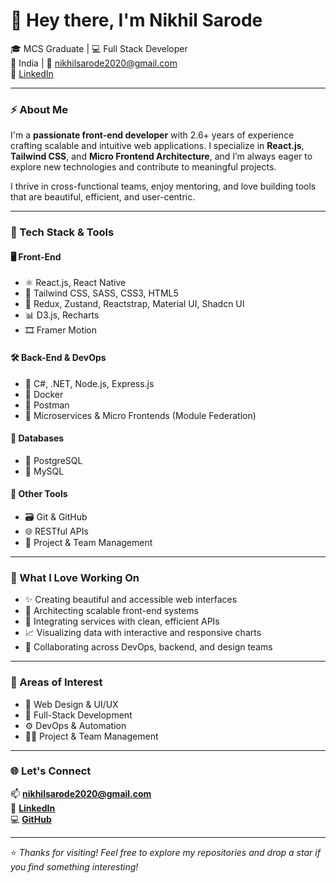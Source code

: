 # 👋 Hey there, I'm Nikhil Sarode

🎓 MCS Graduate | 💻 Full Stack Developer  
📍 India | 📧 nikhilsarode2020@gmail.com  
🔗 [LinkedIn](https://www.linkedin.com/in/i-nikhilsarode)

---

### ⚡ About Me

I'm a **passionate front-end developer** with 2.6+ years of experience crafting scalable and intuitive web applications. I specialize in **React.js**, **Tailwind CSS**, and **Micro Frontend Architecture**, and I’m always eager to explore new technologies and contribute to meaningful projects.

I thrive in cross-functional teams, enjoy mentoring, and love building tools that are beautiful, efficient, and user-centric.

---

### 🧠 Tech Stack & Tools

#### 🖥️ Front-End
- ⚛️ React.js, React Native
- 🎨 Tailwind CSS, SASS, CSS3, HTML5
- 🧩 Redux, Zustand, Reactstrap, Material UI, Shadcn UI
- 📊 D3.js, Recharts
- 🎞️ Framer Motion

#### 🛠️ Back-End & DevOps
- 🔧 C#, .NET, Node.js, Express.js
- 🐳 Docker
- 🧪 Postman
- 🧵 Microservices & Micro Frontends (Module Federation)

#### 💾 Databases
- 🐘 PostgreSQL
- 🐬 MySQL

#### 🔧 Other Tools
- 🗃️ Git & GitHub
- 🌐 RESTful APIs
- 📑 Project & Team Management

---

### 🚀 What I Love Working On
- ✨ Creating beautiful and accessible web interfaces
- 🧱 Architecting scalable front-end systems
- 🔁 Integrating services with clean, efficient APIs
- 📈 Visualizing data with interactive and responsive charts
- 👥 Collaborating across DevOps, backend, and design teams

---

### 📌 Areas of Interest
- 🎨 Web Design & UI/UX
- 🧰 Full-Stack Development
- ⚙️ DevOps & Automation
- 👨‍💼 Project & Team Management

---

### 🌐 Let's Connect

📫 **nikhilsarode2020@gmail.com**  
🔗 **[LinkedIn](https://www.linkedin.com/in/i-nikhilsarode)**  
💻 **[GitHub](https://github.com/NPSarode)**  

---

⭐️ *Thanks for visiting! Feel free to explore my repositories and drop a star if you find something interesting!*
